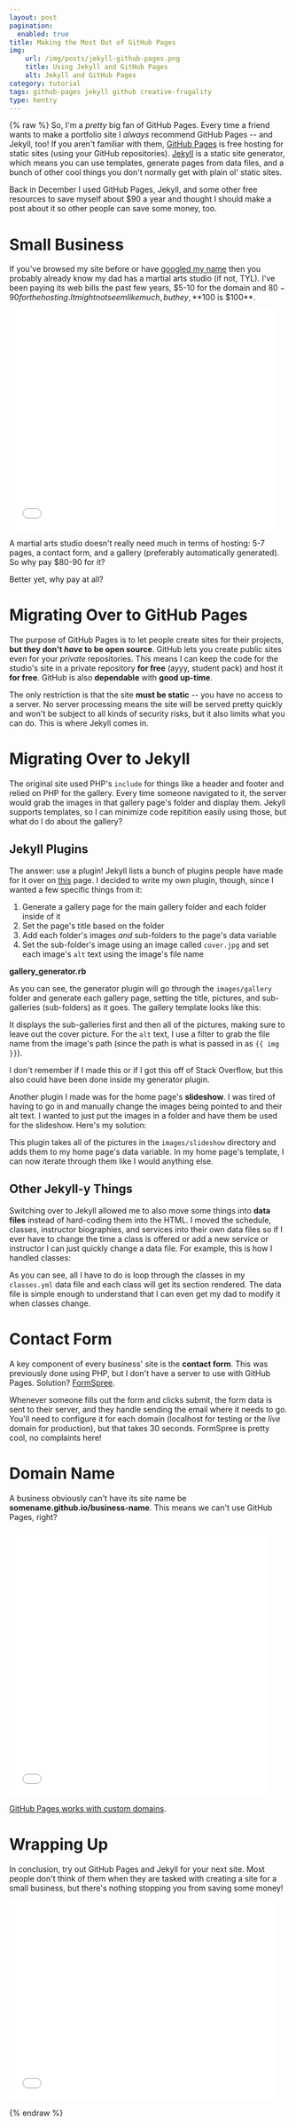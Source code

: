 ```yaml
---
layout: post
pagination:
  enabled: true
title: Making the Most Out of GitHub Pages
img:
    url: /img/posts/jekyll-github-pages.png
    title: Using Jekyll and GitHub Pages
    alt: Jekyll and GitHub Pages
category: tutorial
tags: github-pages jekyll github creative-frugality
type: hentry
---
```


{% raw %}
So, I'm a *pretty* big fan of GitHub Pages.  Every time a friend wants to make a portfolio site I *always* recommend GitHub Pages -- and Jekyll, too!  If you aren't familiar with them, [GitHub Pages](https://pages.github.com/) is free hosting for static sites (using your GitHub repositories).  [Jekyll](https://jekyllrb.com/) is a static site generator, which means you can use templates, generate pages from data files, and a bunch of other cool things you don't normally get with plain ol' static sites.

Back in December I used GitHub Pages, Jekyll, and some other free resources to save myself about $90 a year and thought I should make a post about it so other people can save some money, too.

# Small Business
If you've browsed my site before or have [googled my name](https://www.google.com/search?q=shannon+babincsak) then you probably already know my dad has a martial arts studio (if not, TYL).  I've been paying its web bills the past few years, $5-10 for the domain and $80-90 for the hosting.   It might not seem like much, but hey, **$100 is $100**.

<iframe src="//giphy.com/embed/B0dqvPg0rFW0M" width="480" height="397.89473684210526" frameBorder="0" class="giphy-embed center-block" allowFullScreen></iframe>

A martial arts studio doesn't really need much in terms of hosting: 5-7 pages, a contact form, and a gallery (preferably automatically generated).  So why pay $80-90 for it?

Better yet, why pay at all?

# Migrating Over to GitHub Pages
The purpose of GitHub Pages is to let people create sites for their projects, **but they don't *have* to be open source**.  GitHub lets
you create public sites even for your *private* repositories.  This means I can keep the code for the studio's site in a private repository
**for free** (ayyy, student pack) and host it **for free**.  GitHub is also **dependable** with **good up-time**.

The only restriction is that the site **must be static** -- you have no access to a server.  No server processing means the site will be served pretty quickly and won't be subject to all kinds of security risks, but it also limits what you can do.  This is where Jekyll comes in.

# Migrating Over to Jekyll
The original site used PHP's `include` for things like a header and footer and relied on PHP for the gallery.  Every time someone navigated to it, the server would grab the images in that gallery page's folder and display them.  Jekyll supports templates, so I can minimize code repitition easily using those, but what do I do about the gallery?

## Jekyll Plugins
The answer: use a plugin!  Jekyll lists a bunch of plugins people have made for it over on [this](https://jekyllrb.com/docs/plugins/) page.  I decided to write my own plugin, though, since I wanted a few specific things from it:

1. Generate a gallery page for the main gallery folder and each folder inside of it
2. Set the page's title based on the folder 
3. Add each folder's images _and_ sub-folders to the page's data variable
4. Set the sub-folder's image using an image called `cover.jpg` and set each image's `alt` text using the image's file name

**gallery_generator.rb**

<script src="https://gist.github.com/codeinpink/17177e89c02958c4e8eb4f3340d34174.js"></script>

As you can see, the generator plugin will go through the `images/gallery` folder and generate each gallery page, setting the title, pictures, and sub-galleries (sub-folders) as it goes.  The gallery template looks like this:

<script src="https://gist.github.com/codeinpink/b66c912226a6831267c1f8f02f015265.js"></script>

It displays the sub-galleries first and then all of the pictures, making sure to leave out the cover picture.  For the `alt` text,
I use a filter to grab the file name from the image's path (since the path is what is passed in as `{{ img }}`).

<script src="https://gist.github.com/codeinpink/2d68051a77b14c34071e3fc12604f926.js"></script>

I don't remember if I made this or if I got this off of Stack Overflow, but this also could have been done inside
my generator plugin.

Another plugin I made was for the home page's **slideshow**.  I was tired of having to go in and manually change the images
being pointed to and their alt text.  I wanted to just put the images in a folder and have them be used for the slideshow.  Here's my solution:

<script src="https://gist.github.com/codeinpink/7b84d3ce1dc06e4d2eca16b485e56f0c.js"></script>

This plugin takes all of the pictures in the `images/slideshow` directory and adds them to my home page's data variable.  In my home page's template, I can now iterate through them like I would anything else.

## Other Jekyll-y Things
Switching over to Jekyll allowed me to also move some things into **data files** instead of hard-coding them into the HTML.  I moved
the schedule, classes, instructor biographies, and services into their own data files so if I ever have to change the time a class
is offered or add a new service or instructor I can just quickly change a data file.  For example, this is how I handled classes:

<script src="https://gist.github.com/codeinpink/d221175e110d6a3fd456f525f4e9e0b6.js"></script>

As you can see, all I have to do is loop through the classes in my `classes.yml` data file and each class will get its section rendered.  The data file is simple enough to understand that I can even get my dad to modify it when classes change.

# Contact Form
A key component of every business' site is the **contact form**.  This was previously done using PHP, but I don't have a server to use
with GitHub Pages.  Solution?  [FormSpree](https://formspree.io/).

Whenever someone fills out the form and clicks submit, the form data is sent to their server, and they handle sending the email where it needs to go.  You'll need to configure it for each domain (localhost for testing or the *live* domain for production), but that takes 30 seconds.  FormSpree is pretty cool, no complaints here!

# Domain Name
A business obviously can't have its site name be **somename.github.io/business-name**.  This means we can't use GitHub Pages, right?

<iframe src="//giphy.com/embed/3oz8xrkBxxhPyVFgek" width="464.0409207161125" height="480" frameBorder="0" class="giphy-embed center-block" allowFullScreen></iframe>

[GitHub Pages works with custom domains](https://help.github.com/articles/using-a-custom-domain-with-github-pages/).

# Wrapping Up
In conclusion, try out GitHub Pages and Jekyll for your next site.  Most people don't think
of them when they are tasked with creating a site for a small business, but there's nothing stopping you from saving some money!
<iframe src="//giphy.com/embed/11ISwbgCxEzMyY" width="480" height="360" frameBorder="0" class="giphy-embed center-block" allowFullScreen></iframe>

{% endraw %}